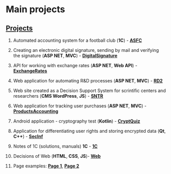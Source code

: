 # Main projects

## [Projects][]
[Projects]: https://smylebifa.github.io/projects.html

1. Automated accounting system for a football club (**1C**) - **[ASFC](https://github.com/smylebifa/Notes1C/tree/main/SolutionsOfTasks/FootballClubSystem)**

1. Creating an electronic digital signature, sending by mail and verifying the signature (**ASP NET**, **MVC**) - **[DigitalSignature](https://github.com/smylebifa/CreateAndSendSignatureByGmail)**

1. API for working with exchange rates (**ASP NET**, **Web API**) - **[ExchangeRates](https://github.com/smylebifa/ExchangeRates)**

1. Web application for automating R&D processes (**ASP NET**, **MVC**) - **[RD2](https://github.com/smylebifa/RD2)** 

1. Web site created as a Decision Support System for scrintific centers and researchers (**CMS WordPress**, **JS**) - **[SNTR](https://github.com/smylebifa/SNTR)** 

1. Web application for tracking user purchases (**ASP NET**, **MVC**) - **[ProductsAccounting](https://github.com/smylebifa/ProductsAccounting)**

1. Android application - cryptography test (**Kotlin**) - **[CryptQuiz](https://github.com/smylebifa/CryptQuiz)**

1. Application for differentiating user rights and storing encrypted data (**Qt**, **C++**) - **[SecInf](https://github.com/smylebifa/SecInf2)**

1. Notes of 1C (solutions, manuals) **1C** - **[1C](https://github.com/smylebifa/Notes1C)**

1. Decisions of Web (**HTML**, **CSS**, **JS**)- **[Web](https://github.com/smylebifa/SolutionsWeb)**

1. Page examples: **[Page 1](https://smylebifa.github.io/page1.html)**, **[Page 2](https://smylebifa.github.io/page2.html)**

